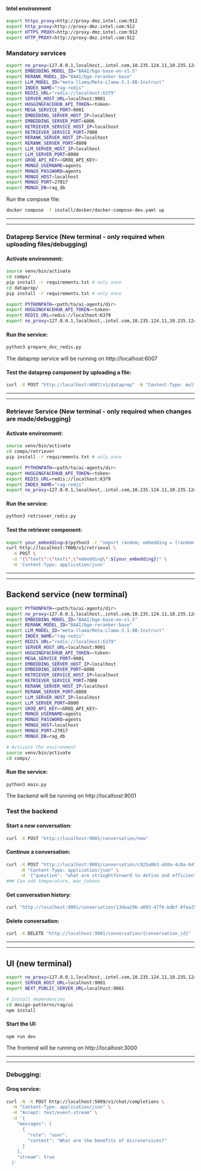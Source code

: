 #### Intel environment
```bash
export https_proxy=http://proxy-dmz.intel.com:912
export http_proxy=http://proxy-dmz.intel.com:912
export HTTPS_PROXY=http://proxy-dmz.intel.com:912
export HTTP_PROXY=http://proxy-dmz.intel.com:912
```


### Mandatory services
```bash
export no_proxy=127.0.0.1,localhost,.intel.com,10.235.124.11,10.235.124.12,10.235.124.13,10.96.0.0/12,10.235.64.0/18,chatqna-xeon-ui-server,chatqna-xeon-backend-server,dataprep-redis-service,tei-embedding-service,retriever,tei-reranking-service,tgi-service,vllm_service,backend,mongodb,tei-reranking-server,tei-embedding-server,groq-service
export EMBEDDING_MODEL_ID="BAAI/bge-base-en-v1.5"
export RERANK_MODEL_ID="BAAI/bge-reranker-base"
export LLM_MODEL_ID="meta-llama/Meta-Llama-3.1-8B-Instruct"
export INDEX_NAME="rag-redis"
export REDIS_URL="redis://localhost:6379"
export SERVER_HOST_URL=localhost:9001
export HUGGINGFACEHUB_API_TOKEN=<token>
export MEGA_SERVICE_PORT=9001
export EMBEDDING_SERVER_HOST_IP=localhost
export EMBEDDING_SERVER_PORT=6006
export RETRIEVER_SERVICE_HOST_IP=localhost
export RETRIEVER_SERVICE_PORT=7000
export RERANK_SERVER_HOST_IP=localhost
export RERANK_SERVER_PORT=8808
export LLM_SERVER_HOST_IP=localhost
export LLM_SERVER_PORT=8000
export GROQ_API_KEY=<GROQ_API_KEY>
export MONGO_USERNAME=agents
export MONGO_PASSWORD=agents
export MONGO_HOST=localhost
export MONGO_PORT=27017
export MONGO_DB=rag_db
```
Run the compose file:
```bash
docker compose -f install/docker/docker-compose-dev.yaml up
```

---
---

### Dataprep Service (New terminal - only required when uploading files/debugging)
#### Activate environment:
```bash
source venv/bin/activate
cd comps/
pip install -r requirements.txt # only once
cd dataprep/
pip install -r requirements.txt # only once

export PYTHONPATH=<path/to/ai-agents/dir>
export HUGGINGFACEHUB_API_TOKEN=<token>
export REDIS_URL=redis://localhost:6379
export no_proxy=127.0.0.1,localhost,.intel.com,10.235.124.11,10.235.124.12,10.235.124.13,10.96.0.0/12,10.235.64.0/18,chatqna-xeon-ui-server,chatqna-xeon-backend-server,dataprep-redis-service,tei-embedding-service,retriever,tei-reranking-service,tgi-service,vllm_service,backend,mongodb,tei-reranking-server,tei-embedding-server,groq-service
```

#### Run the service:
```bash
python3 prepare_doc_redis.py
```
The dataprep service will be running on http://localhost:6007

#### Test the dataprep component by uploading a file:
```bash
curl -X POST "http://localhost:6007/v1/dataprep" -H "Content-Type: multipart/form-data" -F "files=@<path/to/pdf>"
```


---
---



### Retriever Service (New terminal - only required when changes are made/debugging)
#### Activate environment:
```bash
source venv/bin/activate
cd comps/retriever
pip install -r requirements.txt # only once

export PYTHONPATH=<path/to/ai-agents/dir>
export HUGGINGFACEHUB_API_TOKEN=<token>
export REDIS_URL=redis://localhost:6379
export INDEX_NAME="rag-redis"
export no_proxy=127.0.0.1,localhost,.intel.com,10.235.124.11,10.235.124.12,10.235.124.13,10.96.0.0/12,10.235.64.0/18,chatqna-xeon-ui-server,chatqna-xeon-backend-server,dataprep-redis-service,tei-embedding-service,retriever,tei-reranking-service,tgi-service,vllm_service,backend,mongodb,tei-reranking-server,tei-embedding-server,groq-service
```

#### Run the service:
```bash
python3 retriever_redis.py
```

#### Test the retriever component:
```bash
export your_embedding=$(python3 -c "import random; embedding = [random.uniform(-1, 1) for _ in range(768)]; print(embedding)")
curl http://localhost:7000/v1/retrieval \
  -X POST \
  -d "{\"text\":\"test\",\"embedding\":${your_embedding}}" \
  -H 'Content-Type: application/json'
```

---
---

## Backend service (new terminal)
```bash
export PYTHONPATH=<path/to/ai-agents/dir>
export no_proxy=127.0.0.1,localhost,.intel.com,10.235.124.11,10.235.124.12,10.235.124.13,10.96.0.0/12,10.235.64.0/18,chatqna-xeon-ui-server,chatqna-xeon-backend-server,dataprep-redis-service,tei-embedding-service,retriever,tei-reranking-service,tgi-service,vllm_service,backend,mongodb,tei-reranking-server,tei-embedding-server,groq-service
export EMBEDDING_MODEL_ID="BAAI/bge-base-en-v1.5"
export RERANK_MODEL_ID="BAAI/bge-reranker-base"
export LLM_MODEL_ID="meta-llama/Meta-Llama-3.1-8B-Instruct"
export INDEX_NAME="rag-redis"
export REDIS_URL="redis://localhost:6379"
export SERVER_HOST_URL=localhost:9001
export HUGGINGFACEHUB_API_TOKEN=<token>
export MEGA_SERVICE_PORT=9001
export EMBEDDING_SERVER_HOST_IP=localhost
export EMBEDDING_SERVER_PORT=6006
export RETRIEVER_SERVICE_HOST_IP=localhost
export RETRIEVER_SERVICE_PORT=7000
export RERANK_SERVER_HOST_IP=localhost
export RERANK_SERVER_PORT=8808
export LLM_SERVER_HOST_IP=localhost
export LLM_SERVER_PORT=8000
export GROQ_API_KEY=<GROQ_API_KEY>
export MONGO_USERNAME=agents
export MONGO_PASSWORD=agents
export MONGO_HOST=localhost
export MONGO_PORT=27017
export MONGO_DB=rag_db

# Activate the environment
source venv/bin/activate
cd comps/
```

#### Run the service:
```bash
python3 main.py
```
The backend will be running on http://localhost:9001


### Test the backend
#### Start a new conversation:
```bash
curl -X POST "http://localhost:9001/conversation/new"
```

#### Continue a conversation:
```bash
curl -X POST "http://localhost:9001/conversation/c925a063-ab0a-4c8a-8470-8c97752bd6ed" \
     -H "Content-Type: application/json" \
     -d '{"question": "what are straightforward to define and efficient to train, but to the best of our knowledge, there has been no demonstration that they are capable of generating high quality samples?"}' | jq
### Can add temperature, max_tokens
```

#### Get conversation history:
```bash
curl "http://localhost:9001/conversation/13dea296-a093-47f8-bdbf-8fea25a8c31e"
```

#### Delete conversation:
```bash
curl -X DELETE "http://localhost:9001/conversation/{conversation_id}"
```




---
---
## UI (new terminal)
```bash
export no_proxy=127.0.0.1,localhost,.intel.com,10.235.124.11,10.235.124.12,10.235.124.13,10.96.0.0/12,10.235.64.0/18,chatqna-xeon-ui-server,chatqna-xeon-backend-server,dataprep-redis-service,tei-embedding-service,retriever,tei-reranking-service,tgi-service,vllm_service,backend,mongodb,tei-reranking-server,tei-embedding-server,groq-service
export SERVER_HOST_URL=localhost:9001
export NEXT_PUBLIC_SERVER_URL=localhost:9001

# Install dependencies
cd design-patterns/rag/ui
npm install
```

#### Start the UI:
```bash
npm run dev
```

The frontend will be running on http://localhost:3000

---
---



### Debugging:
#### Groq service:
```bash
curl -N -X POST http://localhost:5099/v1/chat/completions \
  -H "Content-Type: application/json" \
  -H "Accept: text/event-stream" \
  -d '{
    "messages": [
      {
        "role": "user",
        "content": "What are the benefits of microservices?"
      }
    ],
    "stream": true
  }'
```



